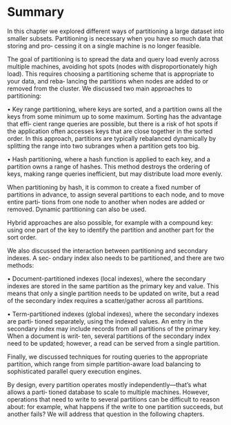 # Summary

In this chapter we explored different ways of partitioning a large dataset into smaller
subsets. Partitioning is necessary when you have so much data that storing and pro‐
cessing it on a single machine is no longer feasible.

The goal of partitioning is to spread the data and query load evenly across multiple
machines, avoiding hot spots (nodes with disproportionately high load). This
requires choosing a partitioning scheme that is appropriate to your data, and reba‐
lancing the partitions when nodes are added to or removed from the cluster.
We discussed two main approaches to partitioning:

• Key range partitioning, where keys are sorted, and a partition owns all the keys
from some minimum up to some maximum. Sorting has the advantage that effi‐
cient range queries are possible, but there is a risk of hot spots if the application
often accesses keys that are close together in the sorted order.
In this approach, partitions are typically rebalanced dynamically by splitting the
range into two subranges when a partition gets too big.

• Hash partitioning, where a hash function is applied to each key, and a partition
owns a range of hashes. This method destroys the ordering of keys, making range
queries inefficient, but may distribute load more evenly.

When partitioning by hash, it is common to create a fixed number of partitions
in advance, to assign several partitions to each node, and to move entire parti‐
tions from one node to another when nodes are added or removed. Dynamic
partitioning can also be used.

Hybrid approaches are also possible, for example with a compound key: using one
part of the key to identify the partition and another part for the sort order.

We also discussed the interaction between partitioning and secondary indexes. A sec‐
ondary index also needs to be partitioned, and there are two methods:

• Document-partitioned indexes (local indexes), where the secondary indexes are
stored in the same partition as the primary key and value. This means that only a
single partition needs to be updated on write, but a read of the secondary index
requires a scatter/gather across all partitions.

• Term-partitioned indexes (global indexes), where the secondary indexes are parti‐
tioned separately, using the indexed values. An entry in the secondary index may
include records from all partitions of the primary key. When a document is writ‐
ten, several partitions of the secondary index need to be updated; however, a read
can be served from a single partition.

Finally, we discussed techniques for routing queries to the appropriate partition,
which range from simple partition-aware load balancing to sophisticated parallel
query execution engines.

By design, every partition operates mostly independently—that’s what allows a parti‐
tioned database to scale to multiple machines. However, operations that need to write
to several partitions can be difficult to reason about: for example, what happens if the
write to one partition succeeds, but another fails? We will address that question in the
following chapters.
